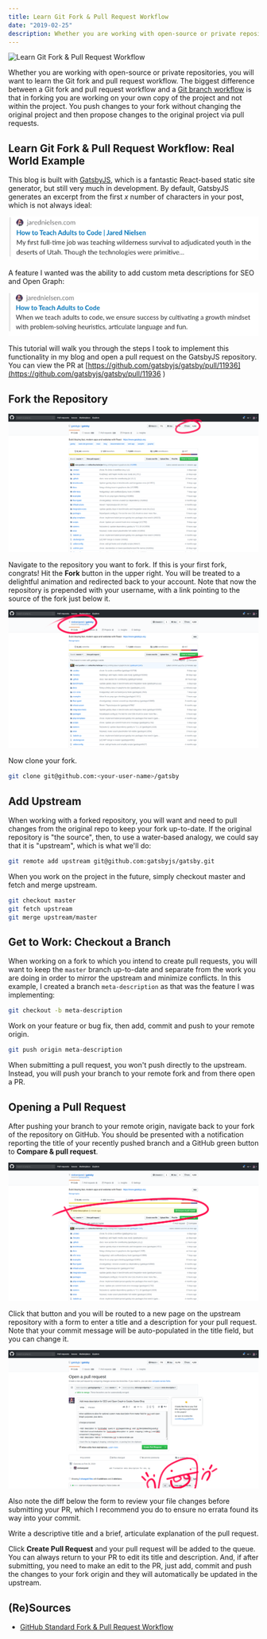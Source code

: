 ```yaml
---
title: Learn Git Fork & Pull Request Workflow
date: "2019-02-25"
description: Whether you are working with open-source or private repositories, you will want to learn the Git fork and pull request workflow. This tutorial will walk you through a real-world example.
---
```


![Learn Git Fork & Pull Request Workflow](./jared-nielsen-learn-git-fork-pull-request.png)

Whether you are working with open-source or private repositories, you will want to learn the Git fork and pull request workflow. The biggest difference between a Git fork and pull request workflow and a [Git branch workflow](./learn-git-branch-workflow) is that in forking you are working on your own copy of the project and not within the project. You push changes to your fork without changing the original project and then propose changes to the original project via pull requests.

## Learn Git Fork & Pull Request Workflow: Real World Example

This blog is built with [GatsbyJS](https://www.gatsbyjs.org/), which is a fantastic React-based static site generator, but still very much in development. By default, GatsbyJS generates an excerpt from the first _x_ number of characters in your post, which is not always ideal:

![Slack without Open Graph](./images/jared-nielsen-learn-git-fork-pull-request-01.png)

A feature I wanted was the ability to add custom meta descriptions for SEO and Open Graph:

![Slack with Open Graph](./images/jared-nielsen-learn-git-fork-pull-request-02.png)

This tutorial will walk you through the steps I took to implement this functionality in my blog and open a pull request on the GatsbyJS repository. You can view the PR at [https://github.com/gatsbyjs/gatsby/pull/11936](https://github.com/gatsbyjs/gatsby/pull/11936
)

## Fork the Repository

![Fork a Repository](./images/jared-nielsen-learn-git-fork-pull-request-03.png)

Navigate to the repository you want to fork. If this is your first fork, congrats! Hit the **Fork** button in the upper right. You will be treated to a delightful animation and redirected back to your account. Note that now the repository is prepended with your username, with a link pointing to the source of the fork just below it.

![Clone a Forked Repository](./images/jared-nielsen-learn-git-fork-pull-request-04.png)

Now clone your fork.

```sh
git clone git@github.com:<your-user-name>/gatsby
```

## Add Upstream

When working with a forked repository, you will want and need to pull changes from the original repo to keep your fork up-to-date. If the original repository is "the source", then, to use a water-based analogy, we could say that it is "upstream", which is what we'll do:

```sh
git remote add upstream git@github.com:gatsbyjs/gatsby.git
```

When you work on the project in the future, simply checkout master and fetch and merge upstream.

```sh
git checkout master
git fetch upstream
git merge upstream/master
```

## Get to Work: Checkout a Branch

When working on a fork to which you intend to create pull requests, you will want to keep the `master` branch up-to-date and separate from the work you are doing in order to mirror the upstream and minimize conflicts. In this example, I created a branch `meta-description` as that was the feature I was implementing:

```sh
git checkout -b meta-description
```

Work on your feature or bug fix, then add, commit and push to your remote origin.

```sh
git push origin meta-description
```

When submitting a pull request, you won't push directly to the upstream. Instead, you will push your branch to your remote fork and from there open a PR.

## Opening a Pull Request

After pushing your branch to your remote origin, navigate back to your fork of the repository on GitHub. You should be presented with a notification reporting the title of your recently pushed branch and a GitHub green button to **Compare & pull request**.

![Clone a Forked Repository](./images/jared-nielsen-learn-git-fork-pull-request-05.png)

Click that button and you will be routed to a new page on the upstream repository with a form to enter a title and a description for your pull request. Note that your commit message will be auto-populated in the title field, but you can change it.

![Submitting a Pull Request](./images/jared-nielsen-learn-git-fork-pull-request-06.png)

Also note the diff below the form to review your file changes before submitting your PR, which I recommend you do to ensure no errata found its way into your commit.

Write a descriptive title and a brief, articulate explanation of the pull request.

Click **Create Pull Request** and your pull request will be added to the queue. You can always return to your PR to edit its title and description. And, if after submitting, you need to make an edit to the PR, just add, commit and push the changes to your fork origin and they will automatically be updated in the upstream.

## (Re)Sources

* [GitHub Standard Fork & Pull Request Workflow](https://gist.github.com/Chaser324/ce0505fbed06b947d962)
